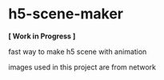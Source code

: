 # h5-scene-maker

**[ Work in Progress ]**

fast way to make h5 scene with animation

images used in this project are from network